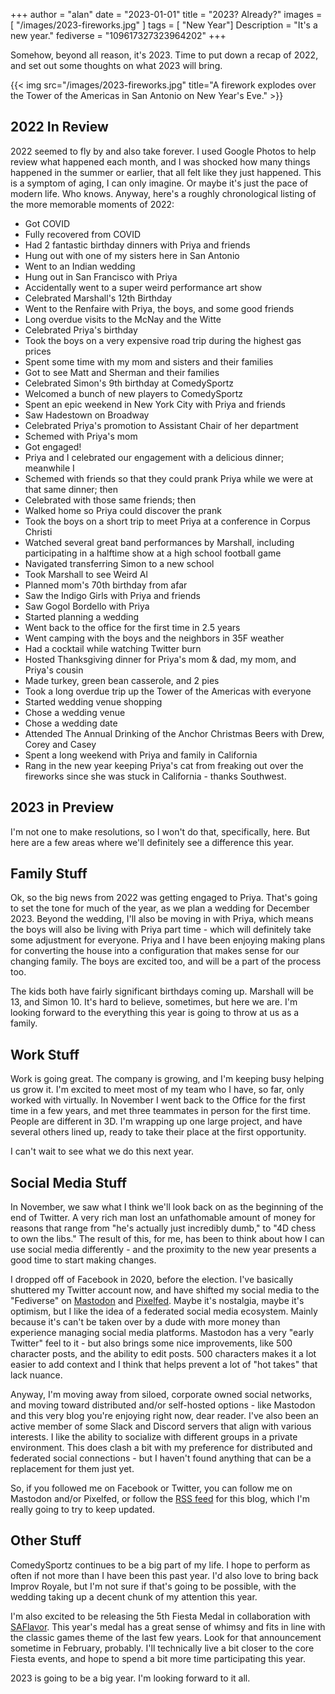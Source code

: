 +++
author = "alan"
date = "2023-01-01"
title = "2023? Already?"
images = [
"/images/2023-fireworks.jpg"
]
tags = [ "New Year"]
Description = "It's a new year."
fediverse = "109617327323964202"
+++

Somehow, beyond all reason, it's 2023. Time to put down a recap of 2022, and set out some thoughts on what 2023 will bring. 
<!--more-->

{{< img src="/images/2023-fireworks.jpg" title="A firework explodes over the Tower of the Americas in San Antonio on New Year's Eve." >}}

## 2022 In Review

2022 seemed to fly by and also take forever. I used Google Photos to help review what happened each month, and I was shocked how many things happened in the summer or earlier, that all felt like they just happened. This is a symptom of aging, I can only imagine. Or maybe it's just the pace of modern life. Who knows. Anyway, here's a roughly chronological listing of the more memorable moments of 2022:

* Got COVID
* Fully recovered from COVID
* Had 2 fantastic birthday dinners with Priya and friends
* Hung out with one of my sisters here in San Antonio
* Went to an Indian wedding
* Hung out in San Francisco with Priya
* Accidentally went to a super weird performance art show
* Celebrated Marshall's 12th Birthday
* Went to the Renfaire with Priya, the boys, and some good friends
* Long overdue visits to the McNay and the Witte
* Celebrated Priya's birthday
* Took the boys on a very expensive road trip during the highest gas prices
* Spent some time with my mom and sisters and their families
* Got to see Matt and Sherman and their families
* Celebrated Simon's 9th birthday at ComedySportz
* Welcomed a bunch of new players to ComedySportz
* Spent an epic weekend in New York City with Priya and friends
* Saw Hadestown on Broadway
* Celebrated Priya's promotion to Assistant Chair of her department
* Schemed with Priya's mom
* Got engaged!
* Priya and I celebrated our engagement with a delicious dinner; meanwhile I
* Schemed with friends so that they could prank Priya while we were at that same dinner; then
* Celebrated with those same friends; then
* Walked home so Priya could discover the prank
* Took the boys on a short trip to meet Priya at a conference in Corpus Christi
* Watched several great band performances by Marshall, including participating in a halftime show at a high school football game
* Navigated transferring Simon to a new school
* Took Marshall to see Weird Al
* Planned mom's 70th birthday from afar
* Saw the Indigo Girls with Priya and friends
* Saw Gogol Bordello with Priya 
* Started planning a wedding
* Went back to the office for the first time in 2.5 years
* Went camping with the boys and the neighbors in 35F weather
* Had a cocktail while watching Twitter burn
* Hosted Thanksgiving dinner for Priya's mom & dad, my mom, and Priya's cousin
* Made turkey, green bean casserole, and 2 pies
* Took a long overdue trip up the Tower of the Americas with everyone
* Started wedding venue shopping
* Chose a wedding venue
* Chose a wedding date
* Attended The Annual Drinking of the Anchor Christmas Beers with Drew, Corey and Casey
* Spent a long weekend with Priya and family in California
* Rang in the new year keeping Priya's cat from freaking out over the fireworks since she was stuck in California - thanks Southwest.

## 2023 in Preview

I'm not one to make resolutions, so I won't do that, specifically, here. But here are a few areas where we'll definitely see a difference this year. 

## Family Stuff

Ok, so the big news from 2022 was getting engaged to Priya. That's going to set the tone for much of the year, as we plan a wedding for December 2023. Beyond the wedding, I'll also be moving in with Priya, which means the boys will also be living with Priya part time - which will definitely take some adjustment for everyone. Priya and I have been enjoying making plans for converting the house into a configuration that makes sense for our changing family. The boys are excited too, and will be a part of the process too. 

The kids both have fairly significant birthdays coming up. Marshall will be 13, and Simon 10. It's hard to believe, sometimes, but here we are. I'm looking forward to the everything this year is going to throw at us as a family. 

## Work Stuff

Work is going great. The company is growing, and I'm keeping busy helping us grow it. I'm excited to meet most of my team who I have, so far, only worked with virtually. In November I went back to the Office for the first time in a few years, and met three teammates in person for the first time. People are different in 3D. I'm wrapping up one large project, and have several others lined up, ready to take their place at the first opportunity. 

I can't wait to see what we do this next year. 

## Social Media Stuff

In November, we saw what I think we'll look back on as the beginning of the end of Twitter. A very rich man lost an unfathomable amount of money for reasons that range from "he's actually just incredibly dumb," to "4D chess to own the libs." The result of this, for me, has been to think about how I can use social media differently - and the proximity to the new year presents a good time to start making changes. 

I dropped off of Facebook in 2020, before the election. I've basically shuttered my Twitter account now, and have shifted my social media to the "Fediverse" on [Mastodon](https://twit.social/@al) and [Pixelfed](https://pixelfed.social/@albush). Maybe it's nostalgia, maybe it's optimism, but I like the idea of a federated social media ecosystem. Mainly because it's can't be taken over by a dude with more money than experience managing social media platforms. Mastodon has a very "early Twitter" feel to it - but also brings some nice improvements, like 500 character posts, and the ability to edit posts. 500 characters makes it a lot easier to add context and I think that helps prevent a lot of "hot takes" that lack nuance. 

Anyway, I'm moving away from siloed, corporate owned social networks, and moving toward distributed and/or self-hosted options - like Mastodon and this very blog you're enjoying right now, dear reader. I've also been an active member of some Slack and Discord servers that align with various interests. I like the ability to socialize with different groups in a private environment. This does clash a bit with my preference for distributed and federated social connections - but I haven't found anything that can be a replacement for them just yet.

So, if you followed me on Facebook or Twitter, you can follow me on Mastodon and/or Pixelfed, or follow the [RSS feed](https://albush.com/index.xml) for this blog, which I'm really going to try to keep updated.

## Other Stuff

ComedySportz continues to be a big part of my life. I hope to perform as often if not more than I have been this past year. I'd also love to bring back Improv Royale, but I'm not sure if that's going to be possible, with the wedding taking up a decent chunk of my attention this year. 

I'm also excited to be releasing the 5th Fiesta Medal in collaboration with [SAFlavor](https://saflavor.com/category/festivals/fiesta-medals/). This year's medal has a great sense of whimsy and fits in line with the classic games theme of the last few years. Look for that announcement sometime in February, probably. I'll technically live a bit closer to the core Fiesta events, and hope to spend a bit more time participating this year. 

2023 is going to be a big year. I'm looking forward to it all. 